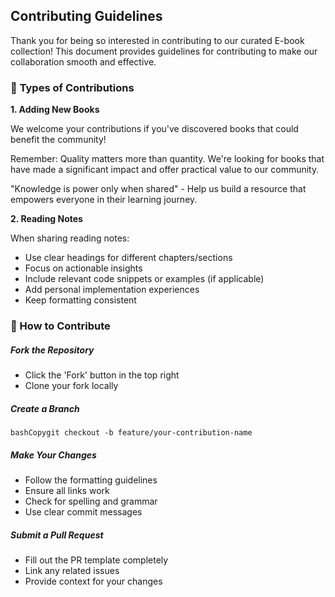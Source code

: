 ## Contributing Guidelines
Thank you for being so interested in contributing to our curated E-book collection! This document provides guidelines for contributing to make our collaboration smooth and effective.
### 🎯 **Types of Contributions**

**1. Adding New Books**

We welcome your contributions if you've discovered books that could benefit the community!

Remember: Quality matters more than quantity. We're looking for books that have made a significant impact and offer practical value to our community.

"Knowledge is power only when shared" - Help us build a resource that empowers everyone in their learning journey.


**2. Reading Notes**

When sharing reading notes:
- Use clear headings for different chapters/sections
- Focus on actionable insights
- Include relevant code snippets or examples (if applicable)
- Add personal implementation experiences
- Keep formatting consistent


### 📝 How to Contribute

##### Fork the Repository

- Click the 'Fork' button in the top right
- Clone your fork locally


##### Create a Branch
`bashCopygit checkout -b feature/your-contribution-name`

##### Make Your Changes
- Follow the formatting guidelines
- Ensure all links work
- Check for spelling and grammar
- Use clear commit messages


##### Submit a Pull Request
- Fill out the PR template completely
- Link any related issues
- Provide context for your changes
